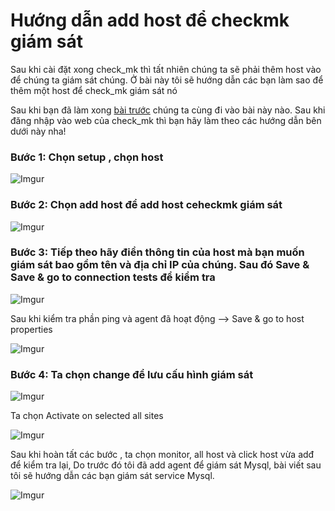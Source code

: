 # Hướng dẫn add host để checkmk giám sát

Sau khi cài đặt xong check_mk thì tất nhiên chúng ta sẽ phải thêm host vào để chúng ta giám sát chúng. Ở bài này tôi sẽ hướng dẫn các bạn làm sao để thêm một host để check_mk giám sát nó

Sau khi bạn đã làm xong [bài trước](https://github.com/phancong0897/Congphan/blob/master/Monitor/Checkmk/%5B2%5DAdd%20agent%20linux.md#h%C6%B0%E1%BB%9Bng-d%E1%BA%ABn-c%C3%A0i-%C4%91%E1%BA%B7t-agent-c%E1%BB%A7a-checkmk-tr%C3%AAn-centos-7)  chúng ta cùng đi vào bài này nào. Sau khi đăng nhập vào web của check_mk thì bạn hãy làm theo các hướng dẫn bên dưới này nha!

### Bước 1: Chọn setup , chọn host

![Imgur](https://imgur.com/GQAKVDJ.png)

### Bước 2: Chọn add host để add host ceheckmk giám sát

![Imgur](https://imgur.com/gNMSZCi.png)

### Bước 3: Tiếp theo hãy điền thông tin của host mà bạn muốn giám sát bao gồm tên và địa chỉ IP của chúng. Sau đó Save & Save & go to connection tests để kiểm tra

![Imgur](https://imgur.com/aoSFNEX.png)

Sau khi kiểm tra phần ping và agent đã hoạt động --> Save & go to host properties

![Imgur](https://imgur.com/t7dBlUx.png)

### Bước 4: Ta chọn change để lưu cấu hình giám sát

![Imgur](https://imgur.com/EEUXsol.png)

Ta chọn Activate on selected all sites

![Imgur](https://imgur.com/D42GcQR.png)

Sau khi hoàn tất các bước , ta chọn monitor, all host và click host vừa adđ để kiểm tra lại, Do trước đó tôi đã add agent để giám sát Mysql, bài viết sau tôi sẽ hướng dẫn các bạn giám sát service Mysql.

![Imgur](https://imgur.com/OD1RIoo.png)


